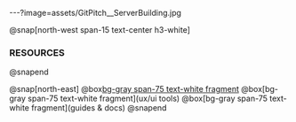 ---?image=assets/GitPitch__ServerBuilding.jpg

@snap[north-west span-15 text-center h3-white]
### RESOURCES
@snapend

@snap[north-east]
@box[bg-gray span-75 text-white fragment](libraries)
@box[bg-gray span-75 text-white fragment](ux/ui tools)
@box[bg-gray span-75 text-white fragment](guides & docs)
@snapend
